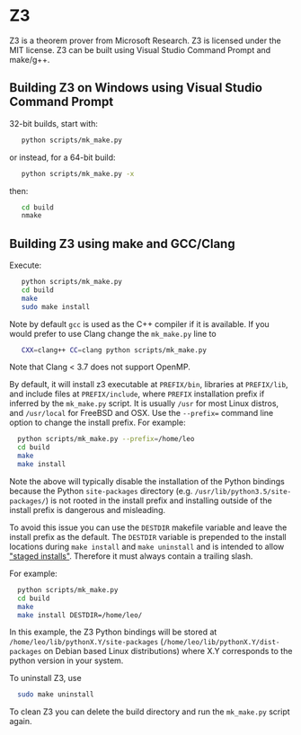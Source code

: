 # Z3

Z3 is a theorem prover from Microsoft Research.
Z3 is licensed under the MIT license.
Z3 can be built using Visual Studio Command Prompt and make/g++.

## Building Z3 on Windows using Visual Studio Command Prompt

32-bit builds, start with:

```bash
   python scripts/mk_make.py
```

or instead, for a 64-bit build:

```bash
   python scripts/mk_make.py -x
```

then:

```bash
   cd build
   nmake
```

## Building Z3 using make and GCC/Clang

Execute:

```bash
   python scripts/mk_make.py
   cd build
   make
   sudo make install
```

Note by default ``gcc`` is used as the C++ compiler if it is available. If you
would prefer to use Clang change the ``mk_make.py`` line to

```bash
   CXX=clang++ CC=clang python scripts/mk_make.py
```

Note that Clang < 3.7 does not support OpenMP.

By default, it will install z3 executable at ``PREFIX/bin``, libraries at
``PREFIX/lib``, and include files at ``PREFIX/include``, where ``PREFIX``
installation prefix if inferred by the ``mk_make.py`` script. It is usually
``/usr`` for most Linux distros, and ``/usr/local`` for FreeBSD and OSX. Use
the ``--prefix=`` command line option to change the install prefix. For example:

```bash
  python scripts/mk_make.py --prefix=/home/leo
  cd build
  make
  make install
```

Note the above will typically disable the installation of the Python bindings
because the Python ``site-packages``  directory (e.g.
``/usr/lib/python3.5/site-packages/``) is not rooted in the install prefix and
installing outside of the install prefix is dangerous and misleading.

To avoid this issue you can use the ``DESTDIR`` makefile variable and leave the
install prefix as the default. The ``DESTDIR`` variable is prepended to the
install locations during ``make install`` and ``make uninstall`` and is intended
to allow ["staged installs"](https://www.gnu.org/prep/standards/html_node/DESTDIR.html).
Therefore it must always contain a trailing slash.

For example:

```bash
  python scripts/mk_make.py
  cd build
  make
  make install DESTDIR=/home/leo/
```

In this example, the Z3 Python bindings will be stored at
``/home/leo/lib/pythonX.Y/site-packages``
(``/home/leo/lib/pythonX.Y/dist-packages`` on Debian based Linux
distributions) where X.Y corresponds to the python version in your system.

To uninstall Z3, use

```bash
  sudo make uninstall
```

To clean Z3 you can delete the build directory and run the ``mk_make.py`` script again.
